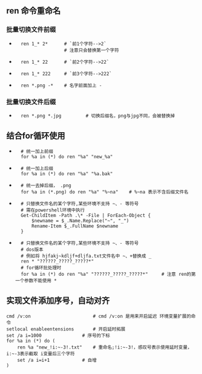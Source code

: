 ## ren 命令重命名
### 批量切换文件前缀
- ```
    ren 1_* 2*      # `前1个字符-->2`
                    # 注意只会替换第一个字符
* ```
    ren 1_* 22      # `前2个字符-->22`
* ```
    ren 1_* 222     # `前3个字符-->222`
* ``` 
    ren *.png -*    # 名字前面加上 -

### 批量切换文件后缀 
* ``` 
    ren *.png *.jpg         # 切换后缀名，png与jpg不同，会被替换掉

## 结合for循环使用
* ```
    # 统一加上前缀
    for %a in (*) do ren "%a" "new_%a"
* ```
    # 统一加上后缀
    for %a in (*) do ren "%a" "%a.bak"

* ``` 
    # 统一去掉后缀， .png
    for %a in (*.png) do ren "%a" "%~na"    # %~na 表示不含后缀文件名

* ```
    # 只替换文件名的某个字符,某些环境不支持 ~、- 等符号
    # 需在powershell环境中执行
    Get-ChildItem -Path .\* -File | ForEach-Object {
        $newname = $_.Name.Replace("~", "_")
        Rename-Item $_.FullName $newname
    }

* ```
    # 只替换文件名的某个字符,某些环境不支持 ~、- 等符号
    # dos版本
    # 例如将 hjfakj~kdljf+dljfa.txt文件名中 ~、+替换成 _
    ren * "??????_?????_?????*"
    # for循环批处理时
    for %a in (*) do ren "%a" "??????_?????_?????*"     # 注意 ren的第一个参数不能使用 *

## 实现文件添加序号，自动对齐
    cmd /v:on                       # cmd /v:on 是用来开启延迟 环境变量扩展的命令
    setlocal enableentensions       # 开启延时拓展
    set /a i=1000               # 序号的下标
    for %a in (*) do (
        ren %a "new_!i:~-3!.txt"    # 重命名;!i:~-3!，感叹号表示使用延时变量，i:~-3表示截取 i变量后三个字符
        set /a i=i+1            # 自增
    )
